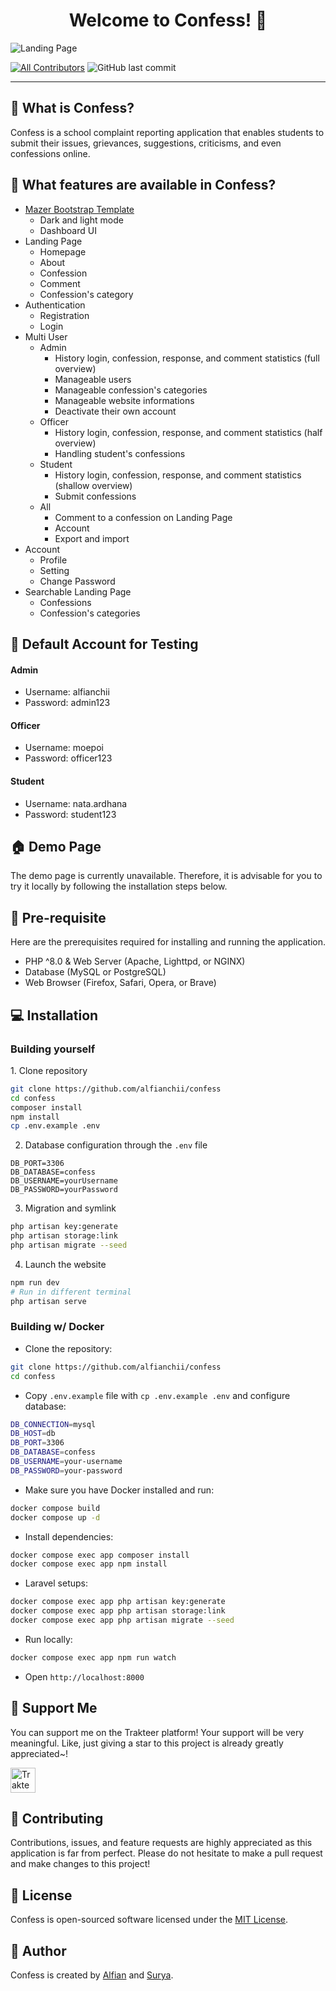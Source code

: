 <h1 align="center">Welcome to Confess! 👋</h1>

![Landing Page](https://github.com/alfianchii/confess/blob/main/public/images/confess-welcome.png?raw=true)

[![All Contributors](https://img.shields.io/github/contributors/alfianchii/confess)](https://github.com/alfianchii/confess/graphs/contributors)
![GitHub last commit](https://img.shields.io/github/last-commit/alfianchii/confess)

---

<h2 id="tentang">🤔 What is Confess?</h2>

Confess is a school complaint reporting application that enables students to submit their issues, grievances, suggestions, criticisms, and even confessions online.

<h2 id="fitur">🤨 What features are available in Confess?</h2>

-   [Mazer Bootstrap Template](https://github.com/zuramai/mazer)
    -   Dark and light mode
    -   Dashboard UI
-   Landing Page
    -   Homepage
    -   About
    -   Confession
    -   Comment
    -   Confession's category
-   Authentication
    -   Registration
    -   Login
-   Multi User
    -   Admin
        -   History login, confession, response, and comment statistics (full overview)
        -   Manageable users
        -   Manageable confession's categories
        -   Manageable website informations
        -   Deactivate their own account
    -   Officer
        -   History login, confession, response, and comment statistics (half overview)
        -   Handling student's confessions
    -   Student
        -   History login, confession, response, and comment statistics (shallow overview)
        -   Submit confessions
    -   All
        -   Comment to a confession on Landing Page
        -   Account
        -   Export and import
-   Account
    -   Profile
    -   Setting
    -   Change Password
-   Searchable Landing Page
    -   Confessions
    -   Confession's categories

<h2 id="testing-account">👤 Default Account for Testing</h2>

#### Admin

-   Username: alfianchii
-   Password: admin123

#### Officer

-   Username: moepoi
-   Password: officer123

#### Student

-   Username: nata.ardhana
-   Password: student123

<h2 id="demo">🏠 Demo Page</h2>

<p>The demo page is currently unavailable. Therefore, it is advisable for you to try it locally by following the installation steps below.</p>

<h2 id="pre-requisite">💾 Pre-requisite</h2>

<p>Here are the prerequisites required for installing and running the application.</p>

-   PHP ^8.0 & Web Server (Apache, Lighttpd, or NGINX)
-   Database (MySQL or PostgreSQL)
-   Web Browser (Firefox, Safari, Opera, or Brave)

<h2 id="installation">💻 Installation</h2>

<h3 id="building-yourself">Building yourself</h3>
1. Clone repository

```bash
git clone https://github.com/alfianchii/confess
cd confess
composer install
npm install
cp .env.example .env
```

2. Database configuration through the `.env` file

```
DB_PORT=3306
DB_DATABASE=confess
DB_USERNAME=yourUsername
DB_PASSWORD=yourPassword
```

3. Migration and symlink

```bash
php artisan key:generate
php artisan storage:link
php artisan migrate --seed
```

4. Launch the website

```bash
npm run dev
# Run in different terminal
php artisan serve
```

<h3 id="building-yourself">Building w/ Docker</h3>

-   Clone the repository:

```bash
git clone https://github.com/alfianchii/confess
cd confess
```

-   Copy `.env.example` file with `cp .env.example .env` and configure database:

```bash
DB_CONNECTION=mysql
DB_HOST=db
DB_PORT=3306
DB_DATABASE=confess
DB_USERNAME=your-username
DB_PASSWORD=your-password
```

-   Make sure you have Docker installed and run:

```bash
docker compose build
docker compose up -d
```

-   Install dependencies:

```bash
docker compose exec app composer install
docker compose exec app npm install
```

-   Laravel setups:

```bash
docker compose exec app php artisan key:generate
docker compose exec app php artisan storage:link
docker compose exec app php artisan migrate --seed
```

-   Run locally:

```bash
docker compose exec app npm run watch
```

-   Open `http://localhost:8000`

<h2 id="dukungan">💌 Support Me</h2>

<p>You can support me on the Trakteer platform! Your support will be very meaningful. Like, just giving a star to this project is already greatly appreciated~!</p>

<a href="https://trakteer.id/alfianchii/tip" target="_blank"><img id="wse-buttons-preview" src="https://cdn.trakteer.id/images/embed/trbtn-red-5.png" height="40" style="border:0px;height:40px;" alt="Trakteer Me"></a>

<h2 id="kontribusi">🤝 Contributing</h2>

<p>
Contributions, issues, and feature requests are highly appreciated as this application is far from perfect. Please do not hesitate to make a pull request and make changes to this project!</p>

<h2 id="lisensi">📝 License</h2>

Confess is open-sourced software licensed under the [MIT License](./LICENSE).

<h2 id="pembuat">🧍 Author</h2>

<p>Confess is created by <a href="https://instagram.com/alfianchii">Alfian</a> and <a href="https://instagram.com/nata_ardhana">Surya</a>.</p>
